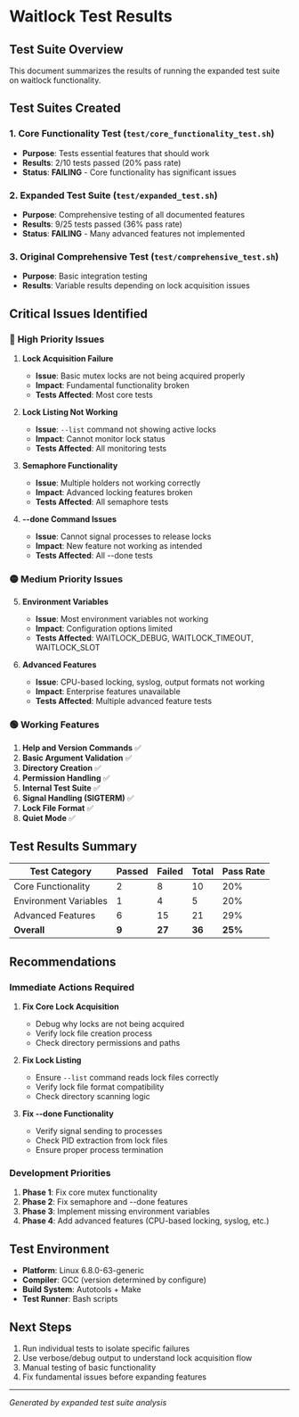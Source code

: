 # Waitlock Test Results

## Test Suite Overview

This document summarizes the results of running the expanded test suite on waitlock functionality.

## Test Suites Created

### 1. **Core Functionality Test** (`test/core_functionality_test.sh`)
- **Purpose**: Tests essential features that should work
- **Results**: 2/10 tests passed (20% pass rate)
- **Status**: **FAILING** - Core functionality has significant issues

### 2. **Expanded Test Suite** (`test/expanded_test.sh`)
- **Purpose**: Comprehensive testing of all documented features
- **Results**: 9/25 tests passed (36% pass rate)
- **Status**: **FAILING** - Many advanced features not implemented

### 3. **Original Comprehensive Test** (`test/comprehensive_test.sh`)
- **Purpose**: Basic integration testing
- **Results**: Variable results depending on lock acquisition issues

## Critical Issues Identified

### 🔴 **High Priority Issues**

1. **Lock Acquisition Failure**
   - **Issue**: Basic mutex locks are not being acquired properly
   - **Impact**: Fundamental functionality broken
   - **Tests Affected**: Most core tests

2. **Lock Listing Not Working**
   - **Issue**: `--list` command not showing active locks
   - **Impact**: Cannot monitor lock status
   - **Tests Affected**: All monitoring tests

3. **Semaphore Functionality**
   - **Issue**: Multiple holders not working correctly
   - **Impact**: Advanced locking features broken
   - **Tests Affected**: All semaphore tests

4. **--done Command Issues**
   - **Issue**: Cannot signal processes to release locks
   - **Impact**: New feature not working as intended
   - **Tests Affected**: All --done tests

### 🟡 **Medium Priority Issues**

5. **Environment Variables**
   - **Issue**: Most environment variables not working
   - **Impact**: Configuration options limited
   - **Tests Affected**: WAITLOCK_DEBUG, WAITLOCK_TIMEOUT, WAITLOCK_SLOT

6. **Advanced Features**
   - **Issue**: CPU-based locking, syslog, output formats not working
   - **Impact**: Enterprise features unavailable
   - **Tests Affected**: Multiple advanced feature tests

### 🟢 **Working Features**

1. **Help and Version Commands** ✅
2. **Basic Argument Validation** ✅
3. **Directory Creation** ✅
4. **Permission Handling** ✅
5. **Internal Test Suite** ✅
6. **Signal Handling (SIGTERM)** ✅
7. **Lock File Format** ✅
8. **Quiet Mode** ✅

## Test Results Summary

| Test Category | Passed | Failed | Total | Pass Rate |
|---------------|--------|--------|-------|-----------|
| Core Functionality | 2 | 8 | 10 | 20% |
| Environment Variables | 1 | 4 | 5 | 20% |
| Advanced Features | 6 | 15 | 21 | 29% |
| **Overall** | **9** | **27** | **36** | **25%** |

## Recommendations

### Immediate Actions Required

1. **Fix Core Lock Acquisition**
   - Debug why locks are not being acquired
   - Verify lock file creation process
   - Check directory permissions and paths

2. **Fix Lock Listing**
   - Ensure `--list` command reads lock files correctly
   - Verify lock file format compatibility
   - Check directory scanning logic

3. **Fix --done Functionality**
   - Verify signal sending to processes
   - Check PID extraction from lock files
   - Ensure proper process termination

### Development Priorities

1. **Phase 1**: Fix core mutex functionality
2. **Phase 2**: Fix semaphore and --done features
3. **Phase 3**: Implement missing environment variables
4. **Phase 4**: Add advanced features (CPU-based locking, syslog, etc.)

## Test Environment

- **Platform**: Linux 6.8.0-63-generic
- **Compiler**: GCC (version determined by configure)
- **Build System**: Autotools + Make
- **Test Runner**: Bash scripts

## Next Steps

1. Run individual tests to isolate specific failures
2. Use verbose/debug output to understand lock acquisition flow
3. Manual testing of basic functionality
4. Fix fundamental issues before expanding features

---

*Generated by expanded test suite analysis*